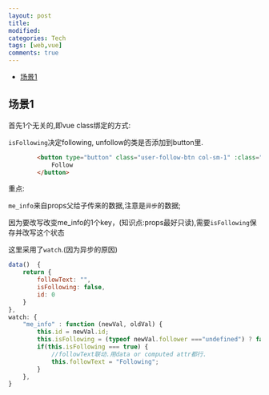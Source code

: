```yaml
---
layout: post
title:
modified:
categories: Tech
tags: [web,vue]
comments: true
---
```


<!-- TOC -->

- [场景1](#场景1)

<!-- /TOC -->

## 场景1

首先1个无关的,即vue class绑定的方式: 

`isFollowing`决定following, unfollow的类是否添加到button里.
```html
        <button type="button" class="user-follow-btn col-sm-1" :class="{following: isFollowing, unFollow: !isFollowing}">
            Follow
        </button>
```

重点:

`me_info`来自props父给子传来的数据,注意是`异步`的数据;

因为要改写改变me_info的1个key，(知识点:props最好只读),需要`isFollowing`保存并改写这个状态

这里采用了`watch`.(因为异步的原因)

```js
data()  {
    return {
        followText: "",
        isFollowing: false,
        id: 0
    }
},
watch: {
    "me_info" : function (newVal, oldVal) {
        this.id = newVal.id;
        this.isFollowing = (typeof newVal.follower ==="undefined") ? false : newVal.follower  ;
        if(this.isFollowing === true) {
            //followText联动.用data or computed attr都行.
            this.followText = "Following";
        }
    },
}
```


